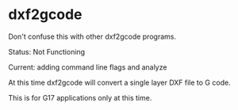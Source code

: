 # dxf2gcode
Don't confuse this with other dxf2gcode programs.

Status: Not Functioning

Current: adding command line flags and analyze

At this time dxf2gcode will convert a single layer DXF file to G code.

This is for G17 applications only at this time.
